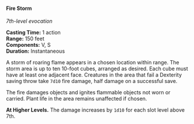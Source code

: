 #### Fire Storm
<!-- TODO Check and tag this spell -->
<!-- markdownlint-disable-next-line no-emphasis-as-heading -->
_7th-level evocation_

**Casting Time:** 1 action \
**Range:** 150 feet \
**Components:** V, S \
**Duration:** Instantaneous

A storm of roaring flame appears in a chosen location within range.
The storm area is up to ten 10-foot cubes, arranged as desired.
Each cube must have at least one adjacent face.
Creatures in the area that fail a Dexterity saving throw take `7d10` fire damage, half damage on a successful save.

The fire damages objects and ignites flammable objects not worn or carried. Plant life in the area remains unaffected if chosen.

**At Higher Levels.**
The damage increases by `1d10` for each slot level above 7th.
